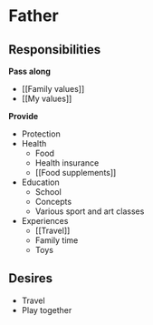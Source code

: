 # Father

## Responsibilities

**Pass along**
- [[Family values]]
- [[My values]]

**Provide**
- Protection
- Health
	- Food
	- Health insurance
	- [[Food supplements]]
- Education
	- School
	- Concepts
	- Various sport and art classes
- Experiences
	- [[Travel]]
	- Family time
	- Toys

## Desires

- Travel
- Play together